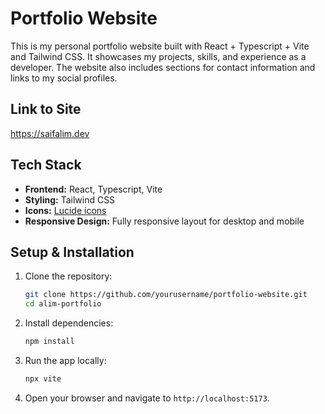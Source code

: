 # **Portfolio Website**

This is my personal portfolio website built with React + Typescript + Vite and Tailwind CSS. It showcases my projects, skills, and experience as a developer. The website also includes sections for contact information and links to my social profiles.

## Link to Site

https://saifalim.dev

## **Tech Stack**

- **Frontend:** React, Typescript, Vite
- **Styling:** Tailwind CSS
- **Icons:** [Lucide icons](https://lucide.dev/icons/)
- **Responsive Design:** Fully responsive layout for desktop and mobile

## **Setup & Installation**

1. Clone the repository:
   ```sh
   git clone https://github.com/yourusername/portfolio-website.git
   cd alim-portfolio
   ```
2. Install dependencies:
   ```sh
   npm install
   ```
3. Run the app locally:

   ```sh
   npx vite
   ```

4. Open your browser and navigate to `http://localhost:5173`.
